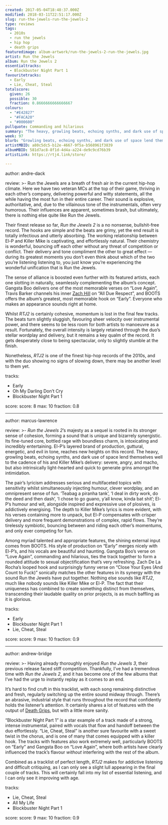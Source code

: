 ```yaml
---
created: 2017-05-04T18:48:37.000Z
modified: 2018-03-11T22:51:17.000Z
slug: run-the-jewels-run-the-jewels-2
type: reviews
tags:
  - 2010s
  - run the jewels
  - hip hop
  - death grips
featuredimage: album-artwork/run-the-jewels-2-run-the-jewels.jpg
artist: Run the Jewels
album: Run the Jewels 2
essentialtracks:
  - Blockbuster Night Part 1
favouritetracks:
  - Early
  - Lie, Cheat, Steal
totalscore:
  given: 26
  possible: 30
  fraction: 0.8666666666666667
colours:
  - "#E42827"
  - "#FACA20"
  - "#000600"
pullquote: Commanding and hilarious
summary: "The heavy, growling beats, echoing synths, and dark use of space lend themselves well to the cadence of El-P and Killer Mike’s delivery: severe, angry, and macho, but also intrinsically light-hearted and quick to generate grins amongst the intimidation."
week: 97
blurb: "Growling beats, echoing synths, and dark use of space lend themselves well to El-P and Killer Mike’s delivery: severe, angry, and macho, yet also great fun."
artistMBID: a80c5dc5-b12e-4667-9f5a-b568961f3839
albumMBID: 581d7ac8-8f1d-4d4a-a224-de9c9cd76b39
artistLink: https://rtj4.link/store/

---
```


author: andre-dack

review: >-
  Run the Jewels are a breath of fresh air in the current hip-hop climate. Here we have two veteran MCs at the top of their game, thriving in each other’s company, delivering powerful and witty statements, all the while having the most fun in their entire career. Their sound is explosive, authoritative, and, due to the villainous tone of the instrumentals, often very humorous. Their influences are apparent, sometimes brash, but ultimately, there is nothing else quite like Run the Jewels.

  Their finest release so far, *Run the Jewels 2* is a no nonsense, bullshit-free record. The hooks are simple and the beats are grimy, yet the end result is totally infectious and utterly absorbing. The working relationship between El-P and Killer Mike is captivating, and effortlessly natural. Their chemistry is wonderful, bouncing off each other without any threat of competition or conflict. Their delivery and tone compliment the other to great effect — during its greatest moments you don’t even think about which of the two you’re listening listening to, you just know you’re experiencing the wonderful unification that is Run the Jewels. 
  
  The sense of alliance is boosted even further with its featured artists, each one slotting in naturally, seamlessly complementing the album’s concept. Gangsta Boo delivers one of the most memorable verses on “Love Again”, Travis Barker channels his inner [Zach Hill](https://www.youtube.com/watch?v=vgzSP05q0as) on “All Due Respect”, and BOOTS offers the album’s greatest, most memorable hook on “Early”. Everyone who makes an appearance sounds right at home.

  Whilst *RTJ2* is certainly cohesive, momentum is lost in the final few tracks. The beats turn slightly sluggish, favouring sheer velocity over instrumental power, and there seems to be less room for both artists to manoeuvre as a result. Fortunately, the overall intensity is largely retained through the duo’s stellar wordplay and delivery, but it remains a key qualm of the record. It gets desperately close to being spectacular, only to slightly stumble at the finish. 
  
  Nonetheless, *RTJ2* is one of the finest hip-hop records of the 2010s, and with the duo showing no signs of slowing down, there may be another level to them yet.

tracks:
  - Early
  - ­Oh My Darling Don’t Cry
  - ­Blockbuster Night Part 1

score:
  score: 8
  max: 10
  fraction: 0.8

---
author: marcus-lawrence

review: >-
  *Run the Jewels 2*’s majesty as a sequel is rooted in its stronger sense of cohesion, forming a sound that is unique and bizarrely synergistic. Its fine-tuned core, bottled rage with boundless charm, is intoxicating and incredibly entertaining. El-P’s layered brand of production, guttural, energetic, and evil in tone, reaches new heights on this record. The heavy, growling beats, echoing synths, and dark use of space lend themselves well to the cadence of his and Killer Mike’s delivery: severe, angry, and macho, but also intrinsically light-hearted and quick to generate grins amongst the intimidation.

  The pair’s lyricism addresses serious and multifaceted topics with sensitivity whilst simultaneously injecting humour, clever wordplay, and an omnipresent sense of fun. ‘Teabag a piranha tank’, ‘I deal in dirty work, do the deed and then dash’, ‘I chose to go guano, y’all know, kinda bat shit’; El-P’s humour and wit, alongside inspired and expressive use of plosives, is addictively energising. The depth to Killer Mike’s lyrics is more evident, with his verses containing more to unpack, but El-P compensates with crisper delivery and more frequent demonstrations of complex, rapid flows. They’re tirelessly symbiotic, bouncing between and riding each other’s momentums, and only ever competing for fun.

  Among myriad talented and appropriate features, the shining external input comes from BOOTS. His style of production on “Early” merges nicely with El-P’s, and his vocals are beautiful and haunting. Gangsta Boo’s verse on “Love Again”, commanding and hilarious, ties the track together to form a rounded attitude to sexual objectification that’s very refreshing. Zach De La Rocha’s looped hook and surprisingly funny verse on “Close Your Eyes (And Count to Fuck)” sonically matches the other features in its synergy with the sound Run the Jewels have put together. Nothing else sounds like *RTJ2*, much like nobody sounds like Killer Mike or El-P. The fact that their uniqueness has combined to create something distinct from themselves, transcending their laudable quality on prior projects, is as much baffling as it is glorious.

tracks:
  - Early
  - ­Blockbuster Night Part 1
  - ­Lie, Cheat, Steal

score:
  score: 9
  max: 10
  fraction: 0.9

---
author: andrew-bridge

review: >-
  Having already thoroughly enjoyed *Run the Jewels 3*, their previous release faced stiff competition. Thankfully, I’ve had a tremendous time with *Run the Jewels 2*, and it has become one of the few albums that I’ve had the urge to instantly replay as it comes to an end. 
  
  It’s hard to find cruft in this tracklist, with each song remaining distinctive and fresh, regularly switching up the entire sound midway through. There’s an abrasive, industrial style that runs throughout the record that confidently holds the listener’s attention. It certainly shares a lot of features with the output of [Death Grips](/reviews/death-grips-the-powers-that-b/), but with a little more sanity. 
  
  “Blockbuster Night Part 1” is a star example of a track made of a strong, intense instrumental, paired with vocals that flow and handoff between the duo effortlessly. “Lie, Cheat, Steal” is another sure favourite with a sweet twist in the chorus, and is one of many that comes equipped with a killer hook. The tracks with features also work extremely well, particularly BOOTS on “Early” and Gangsta Boo on “Love Again”, where both artists have clearly influenced the track’s flavour *without* interfering with the rest of the album. 
  
  Combined as a tracklist of perfect length, *RTJ2* makes for addictive listening and difficult critiquing, as I can only see a slight lull appearing in the final couple of tracks. This will certainly fall into my list of essential listening, and I can only see it improving with age.

tracks:
  - Lie, Cheat, Steal
  - ­All My Life
  - ­Blockbuster Night Part 1
  
score:
  score: 9
  max: 10
  fraction: 0.9
